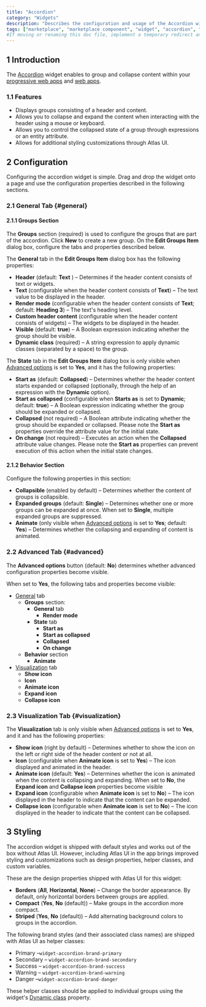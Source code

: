 ```yaml
---
title: "Accordion"
category: "Widgets"
description: "Describes the configuration and usage of the Accordion widget, which is available in the Mendix Marketplace."
tags: ["marketplace", "marketplace component", "widget", "accordion", "group box", "platform support"]
#If moving or renaming this doc file, implement a temporary redirect and let the respective team know they should update the URL in the product. See Mapping to Products for more details.
---
```


## 1 Introduction

The [Accordion](https://marketplace.mendix.com/link/component/117895) widget enables to group and collapse content within your [progressive web apps](/refguide/progressive-web-app) and [web apps](https://www.mendix.com/evaluation-guide/app-capabilities/web-apps/).

### 1.1 Features

* Displays groups consisting of a header and content.
* Allows you to collapse and expand the content when interacting with the header using a mouse or keyboard.
* Allows you to control the collapsed state of a group through expressions or an entity attribute.
* Allows for additional styling customizations through Atlas UI.

## 2 Configuration

Configuring the accordion widget is simple. Drag and drop the widget onto a page and use the configuration properties described in the following sections.

### 2.1 General Tab {#general}

#### 2.1.1 Groups Section

The **Groups** section (required) is used to configure the groups that are part of the accordion. Click **New** to create a new group. On the **Edit Groups Item** dialog box, configure the tabs and properties described below.

The **General** tab in the **Edit Groups Item** dialog box has the following properties:

* **Header** (default: **Text** ) – Determines if the header content consists of text or widgets.
* **Text** (configurable when the header content consists of **Text**) – The text value to be displayed in the header.
* **Render mode** (configurable when the header content consists of **Text**; default: **Heading 3**) – The text's heading level.
* **Custom header content** (configurable when the header content consists of widgets) – The widgets to be displayed in the header.
* **Visible** (default: **true**) – A Boolean expression indicating whether the group should be visible.
* **Dynamic class** (required) – A string expression to apply dynamic classes (separated by a space) to the group.

The **State** tab in the **Edit Groups Item** dialog box is only visible when [Advanced options](#advanced) is set to **Yes**, and it has the following properties:

* **Start as** (default: **Collapsed**) – Determines whether the header content starts expanded or collapsed (optionally, through the help of an expression with the **Dynamic** option). 
* **Start as collapsed** (configurable when **Starts as** is set to **Dynamic**; default: **true**) – A Boolean expression indicating whether the group should be expanded or collapsed.
* **Collapsed** (not required) – A Boolean attribute indicating whether the group should be expanded or collapsed. Please note the **Start as** properties override the attribute value for the initial state.
* **On change** (not required) – Executes an action when the **Collapsed** attribute value changes. Please note the **Start as** properties can prevent execution of this action when the initial state changes.

#### 2.1.2 Behavior Section

Configure the following properties in this section:

* **Collapsible** (enabled by default) – Determines whether the content of groups is collapsible.
* **Expanded groups** (default: **Single**) – Determines whether one or more groups can be expanded at once. When set to **Single**, multiple expanded groups are suppressed.
* **Animate** (only visible when [Advanced options](#advanced) is set to **Yes**; default: **Yes**) – Determines whether the collapsing and expanding of content is animated.

### 2.2 Advanced Tab {#advanced}

The **Advanced options** button (default: **No**) determines whether advanced configuration properties become visible. 

When set to **Yes**, the following tabs and properties become visible:

* [General](#general) tab 
	* **Groups** section:
		* **General** tab
			* **Render mode**
		* **State** tab 
			* **Start as**
			* **Start as collapsed**
			* **Collapsed**
			* **On change**
	* **Behavior** section
		* **Animate**
* [Visualization](#visualization) tab
	* **Show icon**
	* **Icon** 
	* **Animate icon**
	* **Expand icon**
	* **Collapse icon**

### 2.3 Visualization Tab {#visualization}

The **Visualization** tab is only visible when [Advanced options](#advanced) is set to **Yes**, and it and has the following properties:

* **Show icon** (right by default) – Determines whether to show the icon on the left or right side of the header content or not at all.
* **Icon** (configurable when **Animate icon** is set to **Yes**) – The icon displayed and animated in the header.
* **Animate icon** (default: **Yes**) – Determines whether the icon is animated when the content is collapsing and expanding. When set to **No**, the **Expand icon** and **Collapse icon** properties become visible
* **Expand icon** (configurable when **Animate icon** is set to **No**) – The icon displayed in the header to indicate that the content can be expanded.
* **Collapse icon** (configurable when **Animate icon** is set to **No**) – The icon displayed in the header to indicate that the content can be collapsed.

## 3 Styling

The accordion widget is shipped with default styles and works out of the box without Atlas UI. However, including Atlas UI in the app brings improved styling and customizations such as design properties, helper classes, and custom variables.

These are the design properties shipped with Atlas UI for this widget:

* **Borders** (**All**, **Horizontal**, **None**) – Change the border appearance. By default, only horizontal borders between groups are applied.
* **Compact** (**Yes**, **No** (default)) – Make groups in the accordion more compact.
* **Striped** (**Yes**, **No** (default)) – Add alternating background colors to groups in the accordion.

The following brand styles (and their associated class names) are shipped with Atlas UI as helper classes:

* Primary –`widget-accordion-brand-primary`
* Secondary – `widget-accordion-brand-secondary`
* Success – `widget-accordion-brand-success`
* Warning – `widget-accordion-brand-warning`
* Danger –`widget-accordion-brand-danger`

These helper classes should be applied to individual groups using the widget's [Dynamic class](#general) property.
